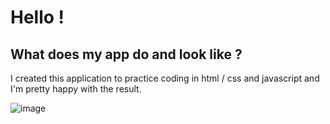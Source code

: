 # Hello ! 
## What does my app do and look like ?
 I created this application to practice coding in html / css and javascript and I'm pretty happy with the result.
 
![image](https://github.com/TISEPSE/Appli-Tel/assets/143852263/ab36df58-f850-483f-9267-6af7ceb93044)
